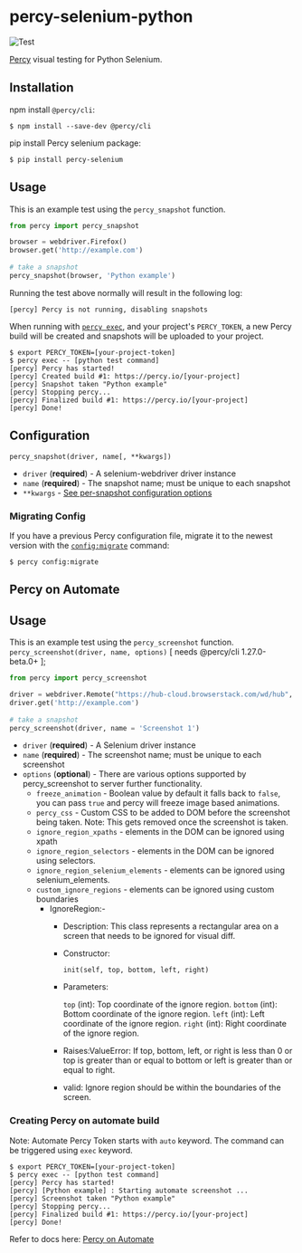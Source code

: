 # percy-selenium-python
![Test](https://github.com/percy/percy-python-selenium/workflows/Test/badge.svg)

[Percy](https://percy.io) visual testing for Python Selenium.

## Installation

npm install `@percy/cli`:

```sh-session
$ npm install --save-dev @percy/cli
```

pip install Percy selenium package:

```ssh-session
$ pip install percy-selenium
```

## Usage

This is an example test using the `percy_snapshot` function.

``` python
from percy import percy_snapshot

browser = webdriver.Firefox()
browser.get('http://example.com')
​
# take a snapshot
percy_snapshot(browser, 'Python example')
```

Running the test above normally will result in the following log:

```sh-session
[percy] Percy is not running, disabling snapshots
```

When running with [`percy
exec`](https://github.com/percy/cli/tree/master/packages/cli-exec#percy-exec), and your project's
`PERCY_TOKEN`, a new Percy build will be created and snapshots will be uploaded to your project.

```sh-session
$ export PERCY_TOKEN=[your-project-token]
$ percy exec -- [python test command]
[percy] Percy has started!
[percy] Created build #1: https://percy.io/[your-project]
[percy] Snapshot taken "Python example"
[percy] Stopping percy...
[percy] Finalized build #1: https://percy.io/[your-project]
[percy] Done!
```

## Configuration

`percy_snapshot(driver, name[, **kwargs])`

- `driver` (**required**) - A selenium-webdriver driver instance
- `name` (**required**) - The snapshot name; must be unique to each snapshot
- `**kwargs` - [See per-snapshot configuration options](https://docs.percy.io/docs/cli-configuration#per-snapshot-configuration)

### Migrating Config

If you have a previous Percy configuration file, migrate it to the newest version with the
[`config:migrate`](https://github.com/percy/cli/tree/master/packages/cli-config#percy-configmigrate-filepath-output) command:

```sh-session
$ percy config:migrate
```

## Percy on Automate

## Usage

This is an example test using the `percy_screenshot` function.
`percy_screenshot(driver, name, options)` [ needs @percy/cli 1.27.0-beta.0+ ];

``` python
from percy import percy_screenshot

driver = webdriver.Remote("https://hub-cloud.browserstack.com/wd/hub", caps) # using automate session
driver.get('http://example.com')
​
# take a snapshot
percy_screenshot(driver, name = 'Screenshot 1')
```

- `driver` (**required**) - A Selenium driver instance
- `name` (**required**) - The screenshot name; must be unique to each screenshot
- `options` (**optional**) - There are various options supported by percy_screenshot to server further functionality.
    - `freeze_animation` - Boolean value by default it falls back to `false`, you can pass `true` and percy will freeze image based animations.
    - `percy_css` - Custom CSS to be added to DOM before the screenshot being taken. Note: This gets removed once the screenshot is taken.
    - `ignore_region_xpaths` - elements in the DOM can be ignored using xpath
    - `ignore_region_selectors` - elements in the DOM can be ignored using selectors.
    - `ignore_region_selenium_elements` - elements can be ignored using selenium_elements.
    - `custom_ignore_regions` - elements can be ignored using custom boundaries
      - IgnoreRegion:-
        - Description: This class represents a rectangular area on a screen that needs to be ignored for visual diff.

        - Constructor:
          ```
          init(self, top, bottom, left, right)
          ```

        - Parameters:

          `top` (int): Top coordinate of the ignore region.
          `bottom` (int): Bottom coordinate of the ignore region.
          `left` (int): Left coordinate of the ignore region.
          `right` (int): Right coordinate of the ignore region.
        - Raises:ValueError: If top, bottom, left, or right is less than 0 or top is greater than or equal to bottom or left is greater than or equal to right.
        - valid: Ignore region should be within the boundaries of the screen.

### Creating Percy on automate build
Note: Automate Percy Token starts with `auto` keyword. The command can be triggered using `exec` keyword.

```sh-session
$ export PERCY_TOKEN=[your-project-token]
$ percy exec -- [python test command]
[percy] Percy has started!
[percy] [Python example] : Starting automate screenshot ...
[percy] Screenshot taken "Python example"
[percy] Stopping percy...
[percy] Finalized build #1: https://percy.io/[your-project]
[percy] Done!
```

Refer to docs here: [Percy on Automate](https://docs.percy.io/docs/integrate-functional-testing-with-visual-testing)
